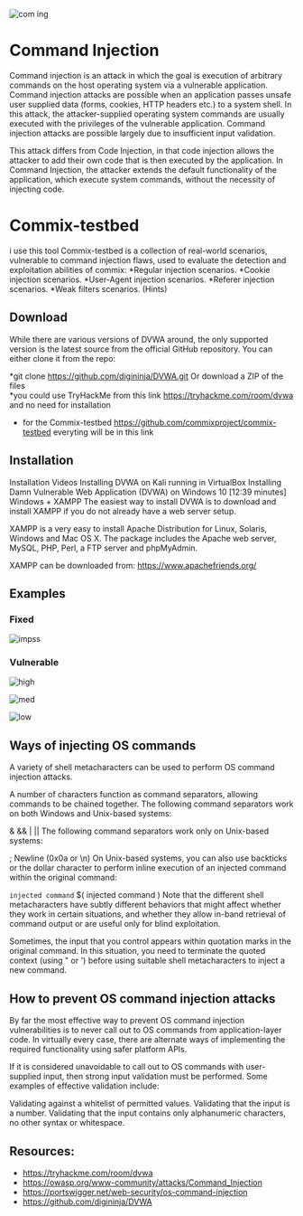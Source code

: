 ![com ing](https://user-images.githubusercontent.com/70178189/202940012-19d71373-c2d9-4df8-ab50-20f34d263647.png)

# Command Injection
Command injection is an attack in which the goal is execution of arbitrary commands on the host operating system via a vulnerable application. Command injection attacks are possible when an application passes unsafe user supplied data (forms, cookies, HTTP headers etc.) to a system shell. In this attack, the attacker-supplied operating system commands are usually executed with the privileges of the vulnerable application. Command injection attacks are possible largely due to insufficient input validation.

This attack differs from Code Injection, in that code injection allows the attacker to add their own code that is then executed by the application. In Command Injection, the attacker extends the default functionality of the application, which execute system commands, without the necessity of injecting code.
# Commix-testbed
i use this tool Commix-testbed is a collection of real-world scenarios, vulnerable to command injection flaws, used to evaluate the detection and exploitation abilities of commix:
*Regular injection scenarios.
*Cookie injection scenarios.
*User-Agent injection scenarios.
*Referer injection scenarios.
*Weak filters scenarios. (Hints)

## Download
While there are various versions of DVWA around, the only supported version is the latest source from the official GitHub repository. You can either clone it from the repo:

*git clone https://github.com/digininja/DVWA.git Or download a ZIP of the files  
*you could use TryHackMe from this link https://tryhackme.com/room/dvwa and no need for installation
* for the Commix-testbed https://github.com/commixproject/commix-testbed everyting will be in this link

## Installation
Installation Videos
Installing DVWA on Kali running in VirtualBox
Installing Damn Vulnerable Web Application (DVWA) on Windows 10 [12:39 minutes]
Windows + XAMPP
The easiest way to install DVWA is to download and install XAMPP if you do not already have a web server setup.

XAMPP is a very easy to install Apache Distribution for Linux, Solaris, Windows and Mac OS X. The package includes the Apache web server, MySQL, PHP, Perl, a FTP server and phpMyAdmin.

XAMPP can be downloaded from: https://www.apachefriends.org/


## Examples 

### Fixed 

![impss](https://user-images.githubusercontent.com/70178189/202939221-7a09a223-2519-4e84-abd4-7dd27cbdcb0c.png)



### Vulnerable


![high](https://user-images.githubusercontent.com/70178189/202939277-a16e3cec-ec2a-46cb-b36b-4087d28b499e.png)







![med](https://user-images.githubusercontent.com/70178189/202939316-7eceb0a8-b325-440f-8da5-14efd739683e.png)




![low](https://user-images.githubusercontent.com/70178189/202939420-c3b411d5-31a9-4f34-a1c2-cc9e29356125.png)





## Ways of injecting OS commands
A variety of shell metacharacters can be used to perform OS command injection attacks.

A number of characters function as command separators, allowing commands to be chained together. The following command separators work on both Windows and Unix-based systems:

&
&&
|
||
The following command separators work only on Unix-based systems:

;
Newline (0x0a or \n)
On Unix-based systems, you can also use backticks or the dollar character to perform inline execution of an injected command within the original command:

`
injected command `
$(
injected command )
Note that the different shell metacharacters have subtly different behaviors that might affect whether they work in certain situations, and whether they allow in-band retrieval of command output or are useful only for blind exploitation.

Sometimes, the input that you control appears within quotation marks in the original command. In this situation, you need to terminate the quoted context (using " or ') before using suitable shell metacharacters to inject a new command.



## How to prevent OS command injection attacks
By far the most effective way to prevent OS command injection vulnerabilities is to never call out to OS commands from application-layer code. In virtually every case, there are alternate ways of implementing the required functionality using safer platform APIs.

If it is considered unavoidable to call out to OS commands with user-supplied input, then strong input validation must be performed. Some examples of effective validation include:

Validating against a whitelist of permitted values.
Validating that the input is a number.
Validating that the input contains only alphanumeric characters, no other syntax or whitespace.

## Resources:
* https://tryhackme.com/room/dvwa
* https://owasp.org/www-community/attacks/Command_Injection
* https://portswigger.net/web-security/os-command-injection
* https://github.com/digininja/DVWA


